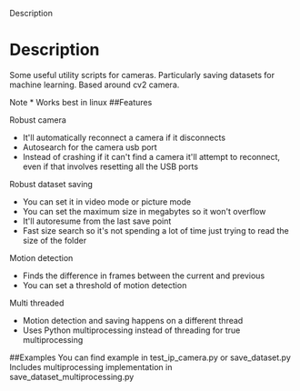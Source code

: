 Description

# Description
Some useful utility scripts for cameras. Particularly saving datasets for machine learning.
Based around cv2 camera.

Note * Works best in linux
##Features

Robust camera 
- It'll automatically reconnect a camera if it disconnects
- Autosearch for the camera usb port
- Instead of crashing if it can't find a camera it'll attempt to reconnect, even if that involves
resetting all the USB ports

Robust dataset saving
- You can set it in video mode or picture mode
- You can set the maximum size in megabytes so it won't overflow
- It'll autoresume from the last save point
- Fast size search so it's not spending a lot of time just trying to read the size of the folder

Motion detection 
- Finds the difference in frames between the current and previous
- You can set a threshold of motion detection

Multi threaded
- Motion detection and saving happens on a different thread
- Uses Python multiprocessing instead of threading for true multiprocessing

##Examples
You can find example in test_ip_camera.py or save_dataset.py
Includes multiprocessing implementation in save_dataset_multiprocessing.py



